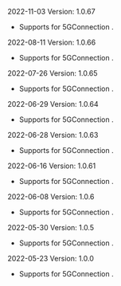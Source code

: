 2022-11-03 Version: 1.0.67
- Supports for 5GConnection .

2022-08-11 Version: 1.0.66
- Supports for 5GConnection .

2022-07-26 Version: 1.0.65
- Supports for 5GConnection .

2022-06-29 Version: 1.0.64
- Supports for 5GConnection .

2022-06-28 Version: 1.0.63
- Supports for 5GConnection .

2022-06-16 Version: 1.0.61
- Supports for 5GConnection .

2022-06-08 Version: 1.0.6
- Supports for 5GConnection .

2022-05-30 Version: 1.0.5
- Supports for 5GConnection .

2022-05-23 Version: 1.0.0
- Supports for 5GConnection .

